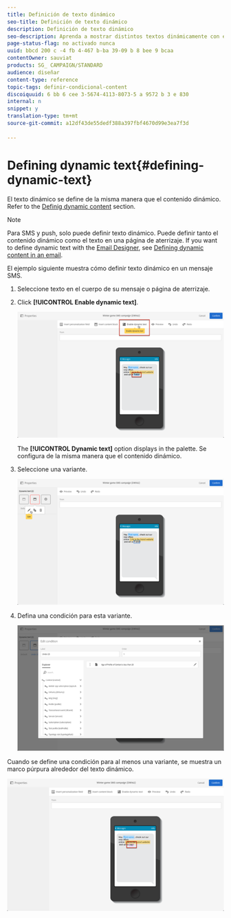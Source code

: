 ```yaml
---
title: Definición de texto dinámico
seo-title: Definición de texto dinámico
description: Definición de texto dinámico
seo-description: Aprenda a mostrar distintos textos dinámicamente con el usuario según las condiciones definidas en Adobe Campaign.
page-status-flag: no activado nunca
uuid: bbcd 200 c -4 fb 4-467 b-ba 39-09 b 8 bee 9 bcaa
contentOwner: sauviat
products: SG_ CAMPAIGN/STANDARD
audience: diseñar
content-type: reference
topic-tags: definir-condicional-content
discoiquuid: 6 bb 6 cee 3-5674-4113-8073-5 a 9572 b 3 e 830
internal: n
snippet: y
translation-type: tm+mt
source-git-commit: a12df43de55dedf388a397fbf4670d99e3ea7f3d

---
```



# Defining dynamic text{#defining-dynamic-text}

El texto dinámico se define de la misma manera que el contenido dinámico. Refer to the [Definig dynamic content](../../designing/using/defining-dynamic-content-in-an-email.md) section.

>[!NOTE]
>
>Para SMS y push, solo puede definir texto dinámico. Puede definir tanto el contenido dinámico como el texto en una página de aterrizaje. If you want to define dynamic text with the [Email Designer](../../designing/using/about-email-content-design.md#about-the-email-designer), see [Defining dynamic content in an email](../../designing/using/defining-dynamic-content-in-an-email.md).

El ejemplo siguiente muestra cómo definir texto dinámico en un mensaje SMS.

1. Seleccione texto en el cuerpo de su mensaje o página de aterrizaje.
1. Click **[!UICONTROL Enable dynamic text]**.

   ![](assets/dynamic_text_sms_1.png)

   The **[!UICONTROL Dynamic text]** option displays in the palette. Se configura de la misma manera que el contenido dinámico.

1. Seleccione una variante.

   ![](assets/dynamic_text_sms_2.png)

1. Defina una condición para esta variante.

   ![](assets/dynamic_text_sms_4.png)

Cuando se define una condición para al menos una variante, se muestra un marco púrpura alrededor del texto dinámico.

![](assets/dynamic_text_sms_3.png)

